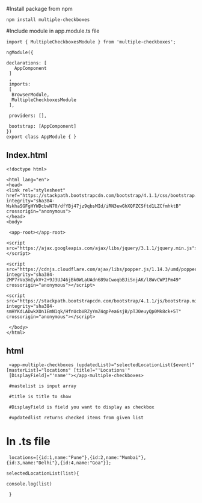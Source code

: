 #Install package from npm
 
 	npm install multiple-checkboxes
 
 #Include  module in app.module.ts file
 
 
 	import { MultipleCheckboxesModule } from 'multiple-checkboxes';
 
	ngModule({

  	declarations: [
 	   AppComponent
 	 ]
 	 ,
 	 imports:
 	 [
  	  BrowserModule,
  	  MultipleCheckboxesModule
 	 ],
  
 	 providers: [],
  
 	 bootstrap: [AppComponent]
	})
	export class AppModule { }

## Index.html

	<!doctype html>

	<html lang="en">
	<head>
    <link rel="stylesheet" href="https://stackpath.bootstrapcdn.com/bootstrap/4.1.1/css/bootstrap.min.css" integrity="sha384-WskhaSGFgHYWDcbwN70/dfYBj47jz9qbsMId/iRN3ewGhXQFZCSftd1LZCfmhktB" crossorigin="anonymous">
	</head>
	<body>

 	 <app-root></app-root>
  
    <script src="https://ajax.googleapis.com/ajax/libs/jquery/3.1.1/jquery.min.js"></script>
  
    <script src="https://cdnjs.cloudflare.com/ajax/libs/popper.js/1.14.3/umd/popper.min.js" integrity="sha384-ZMP7rVo3mIykV+2+9J3UJ46jBk0WLaUAdn689aCwoqbBJiSnjAK/l8WvCWPIPm49" crossorigin="anonymous"></script>
    
	<script src="https://stackpath.bootstrapcdn.com/bootstrap/4.1.1/js/bootstrap.min.js" integrity="sha384-smHYKdLADwkXOn1EmN1qk/HfnUcbVRZyYmZ4qpPea6sjB/pTJ0euyQp0Mk8ck+5T" crossorigin="anonymous"></script>
  
 	 </body>
	</html>


## html 

	 <app-multiple-checkboxes (updatedList)="selectedLocationList($event)" [masterList]="locations" [title]="'Locations'"
 	 [DisplayField]="'name'"></app-multiple-checkboxes>
  
 	 #mastelist is input array
  
 	 #title is title to show 
 
	 #DisplayField is field you want to display as checkbox 
  
 	 #updatedlist returns checked items from given list
  
 # In .ts file 
 
 	 locations=[{id:1,name:"Pune"},{id:2,name:"Mumbai"},{id:3,name:"Delhi"},{id:4,name:"Goa"}];
  
  	selectedLocationList(list){
  
  	console.log(list)
  
 	 }
  
  
  
